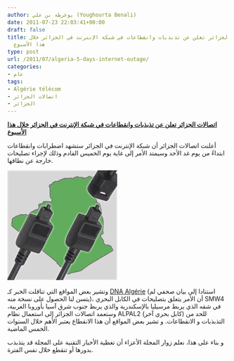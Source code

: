 ```yaml
---
author: يوغرطة بن علي (Youghourta Benali)
date: 2011-07-23 22:03:41+00:00
draft: false
title: اتصالات الجزائر تعلن عن تذبذبات وانقطاعات في شبكة الإنترنت في الجزائر خلال
  هذا الأسبوع
type: post
url: /2011/07/algeria-5-days-internet-outage/
categories:
- عام
tags:
- Algérie télécom
- اتصالات الجزائر
- الجزائر
---
```


[**اتصالات الجزائر تعلن عن تذبذبات وانقطاعات في شبكة الإنترنت في الجزائر خلال هذا الأسبوع**](https://www.it-scoop.com/2011/07/algeria-5-days-internet-outage/)




أعلنت اتصالات الجزائر أن شبكة الإنترنت في الجزائر ستشهد اضطرابات وانقطاعات ابتداءً من يوم غد الأحد وسيمتد الأمر إلى غاية يوم الخميس القادم وذلك لإجراء تصليحات خارجة عن نطاقها.




[![](internet-algerie.jpg)
](https://www.it-scoop.com/2011/07/algeria-5-days-internet-outage/)




وتشير بعض المواقع التي تناقلت الخبر كـ [DNA Algérie](http://www.dna-algerie.com/medias/algerie-internet-perturbe-pendant-5-jours-independamment-de-la-volonte-d-algerie-telecom-2) (استنادا إلى بيان صحفي لم يتسن لنا الحصول على نسخة منه)، أن الأمر يتعلق بتصليحات في الكابل البحري SMW4 في شقه الذي يربط مرسيليا بالإسكندرية والذي يربط جنوب شرق آسيا بأوروبا الغربية، وستعمد اتصالات الجزائر إلى استعمال نظام ALPAL2 (كابل بحري آخر) للحد من التذبذبات و الانقطاعات. و تشير بعض المواقع أن هذا الانقطاع يعتبر الأهم خلال السنوات الخمس الماضية.




و بناء على هذا، نعلم زوار المجلة الأعزاء أن تغطية الأخبار التقنية على المجلة قد يتذبذب بدورها أو تنقطع خلال نفس الفترة.
